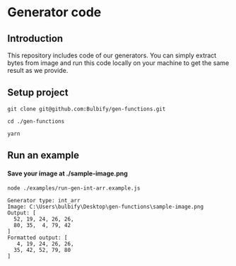 # Generator code

## Introduction

This repository includes code of our generators. You can simply extract bytes from image and run this code locally on your machine to get the same result as we provide.

## Setup project

`git clone git@github.com:Bulbify/gen-functions.git`

`cd ./gen-functions`

`yarn`

## Run an example

#### Save your image at ./sample-image.png

`node ./examples/run-gen-int-arr.example.js`

```
Generator type: int_arr
Image: C:\Users\bulbify\Desktop\gen-functions\sample-image.png
Output: [
  52, 19, 24, 26, 26,
  80, 35,  4, 79, 42
]
Formatted output: [
   4, 19, 24, 26, 26,
  35, 42, 52, 79, 80
]
```

